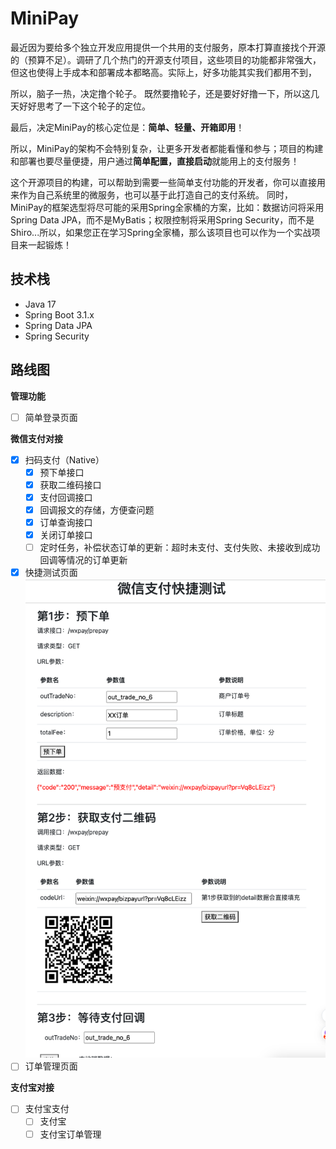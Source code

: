 # MiniPay

最近因为要给多个独立开发应用提供一个共用的支付服务，原本打算直接找个开源的（预算不足）。调研了几个热门的开源支付项目，这些项目的功能都非常强大，但这也使得上手成本和部署成本都略高。实际上，好多功能其实我们都用不到，

所以，脑子一热，决定撸个轮子。 既然要撸轮子，还是要好好撸一下，所以这几天好好思考了一下这个轮子的定位。

最后，决定MiniPay的核心定位是：**简单、轻量、开箱即用**！

所以，MiniPay的架构不会特别复杂，让更多开发者都能看懂和参与；项目的构建和部署也要尽量便捷，用户通过**简单配置，直接启动**就能用上的支付服务！

这个开源项目的构建，可以帮助到需要一些简单支付功能的开发者，你可以直接用来作为自己系统里的微服务，也可以基于此打造自己的支付系统。 同时，MiniPay的框架选型将尽可能的采用Spring全家桶的方案，比如：数据访问将采用Spring Data JPA，而不是MyBatis；权限控制将采用Spring Security，而不是Shiro...所以，如果您正在学习Spring全家桶，那么该项目也可以作为一个实战项目来一起锻炼！

## 技术栈

- Java 17
- Spring Boot 3.1.x
- Spring Data JPA
- Spring Security

## 路线图

**管理功能**

- [ ] 简单登录页面

**微信支付对接**

- [x] 扫码支付（Native）
  - [x] 预下单接口
  - [x] 获取二维码接口
  - [x] 支付回调接口
  - [x] 回调报文的存储，方便查问题
  - [x] 订单查询接口
  - [x] 关闭订单接口
  - [ ] 定时任务，补偿状态订单的更新：超时未支付、支付失败、未接收到成功回调等情况的订单更新

- [x] 快捷测试页面
![](/images/test-wxpay.jpg)
- [ ] 订单管理页面

**支付宝对接**

- [ ] 支付宝支付
  - [ ] 支付宝
  - [ ] 支付宝订单管理

## 
